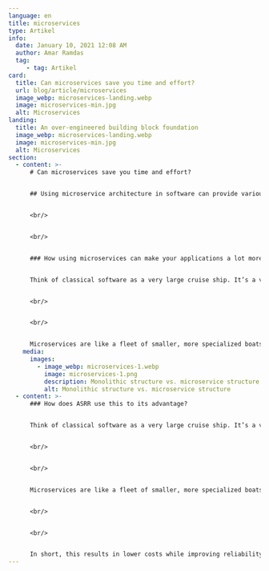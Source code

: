 ```yaml
---
language: en
title: microservices
type: Artikel
info:
  date: January 10, 2021 12:08 AM
  author: Amar Ramdas
  tag:
     - tag: Artikel
card:
  title: Can microservices save you time and effort?
  url: blog/article/microservices
  image_webp: microservices-landing.webp
  image: microservices-min.jpg
  alt: Microservices
landing:
  title: An over-engineered building block foundation
  image_webp: microservices-landing.webp
  image: microservices-min.jpg
  alt: Microservices
section:
  - content: >-
      # Can microservices save you time and effort?


      ## Using microservice architecture in software can provide various advantages over traditional monolithic applications.


      <br/>


      <br/>


      ### How using microservices can make your applications a lot more flexible


      Think of classical software as a very large cruise ship. It’s a very complex and big machine, capable of a lot of different things. However, it’s a large endeavor to build from scratch, and if one part breaks, the whole ship might sink. Furthermore, it’s a hassle to upgrade one specific part, even though the rest may be working fine.


      <br/>


      <br/>


      Microservices are like a fleet of smaller, more specialized boats. One focusses on payments, the next on user management, another one for security, etc. It’s easy to swap a single boat if it breaks. It’s easy to isolate a single part if it needs to be upgraded, and can be over-engineered as it is used extensively through different projects.
    media:
      images:
        - image_webp: microservices-1.webp
          image: microservices-1.png
          description: Monolithic structure vs. microservice structure
          alt: Monolithic structure vs. microservice structure
  - content: >-
      ### How does ASRR use this to its advantage?


      Think of classical software as a very large cruise ship. It’s a very complex and big machine, capable of a lot of different things. However, it’s a large endeavor to build from scratch, and if one part breaks, the whole ship might sink. Furthermore, it’s a hassle to upgrade one specific part, even though the rest may be working fine.


      <br/>


      <br/>


      Microservices are like a fleet of smaller, more specialized boats. One focusses on payments, the next on user management, another one for security, etc. It’s easy to swap a single boat if it breaks. It’s easy to isolate a single part if it needs to be upgraded, and can be over-engineered as it is used extensively through different projects.


      <br/>


      <br/>


      In short, this results in lower costs while improving reliability.
---
```

